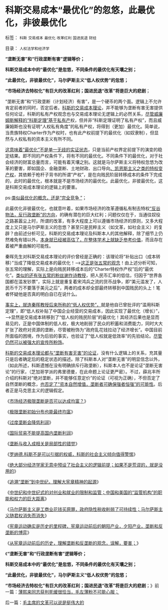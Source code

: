 # 科斯交易成本“最优化”的忽悠，此最优化，非彼最优化

标签： `科斯` `交易成本` `最优化` `改革红利` `国进民退` `财经` 

目录： `人权法学和经济学`

**“垄断无害”和“行政垄断有害”逻辑等价；**

**科斯交易成本中的“最优化”是忽悠，不同条件的最优化有天壤之别；**

**“此最优化，非彼最优化”，马尔萨斯主义“低人权优势”的忽悠；**

**“市场经济去特权化”有巨大的改革红利；国进民退“改革”将是巨大的悲剧**；



“垄断无害”和“行政垄断（计划经济）有害”，是一个硬币的两个面。逻辑上不允许肯定前者的同时，否定后者。[科斯的交易成本理论](../../../2011/11/5/科斯诺奖（交易成本－企业边界）理论是错误的.md)，并不能够为垄断有害无害提供任何论证，科斯的私有产权观念也与交易成本理论无逻辑上的必然关系，[尽管威廉姆斯解释的“科斯定理”基于私有产](../../../2011/10/24/博弈论应用的基本条件是afford错误的损失.md)权，但并非“科斯定理证明了私有产权”，而且威廉姆斯也没有证明“人权私有角度”的私有产权，将得到（更加）最优化。简单说，当贵族特权Charter作为产权时，也有此产权前提下的最优化（如奴隶制），但显然与人权私有的资本主义有所不同。



[这意味着“最优化”不是单一无歧的实证状态](../../../2013/9/21/绝大部分经济学家，不是荒谬的，就是邪恶的，或者没用的.md)，只是当前产权界定前提下的演变的稳定结果。即不同的产权条件下，将有不同的最优化。不同条件下的最优化，对于社会经济的财富总量而言，可能有着天壤之别。这就是马尔萨斯主义将特权忽悠为改革的要害，即如国企、金融垄断、土地财政、出口导向[、凯恩斯主义之类的特权变产权](../../../2009/7/21/混水便于摸鱼，特权等于产权.md)，其依赖于枪杆子背书的所谓“产权”，是在向贱民阶层转移成本的条件下完成的，此时的最优化，根本就是不是市场经济的最优化。此最优化，非彼最优化，这是科斯交易成本理论的逻辑上的要害。

ps:[类似最优化的概念，还是“完全竞争
”](../../../2010/12/29/什么是完全竞争？租值和租值耗散.md)；

此最优化非彼最优化，也就意叶着，如果市场经济的改革遵循私有制去特权[“反谷物法，反行政垄断”的方向](../../../2013/6/21/自然转型的反谷物法才能锁定革命的目标，可行路径，盟友和敌人.md)，的确有潜在的巨大红利；问题仅仅在于，当通往奴役之路甚嚣尘上时，所谓的改革，有多大程度上可以遵循市场经济的原则，又多大程度上又只是马尔萨斯主义的忽悠？甚至只是民粹主义（如文革，如社会主义）的复辟？由前述分析可见，科斯的交易成本理论及科斯本人的其他解释，除了细节上仍然难免有错以外，[本身就已经被高估了，在整体学术上就缺乏参考价值](../../../2012/7/6/多空关键仍在中小板和中证500.md)，而且存在着被严重曲解的可能性。

秦晖先生对科斯交易成本理论的评价曾经是正确的：该理论将“补贴出口（成本转移）”当成了降低交易成本的最优化！——>[这正是张五常的观念](../../../2009/7/23/张五常大师对现代经济学的贡献史无前例.md)！由上述分析可知，张五常的理解，实际上是向贱民转移成本后的“Charter特权作产权”后的“最优化”。[类似的还有张五常的粉丝谢作诗教授](../../../2011/11/30/平价购买力的货币“稳定”：汇率稳定则通货膨胀.md)，把人民币汇率的低估，归因于“世界各国都在滥发钞票”，实际上就是重复着宋鸿兵之流的货币战争，即“美元滥发了，人民币千万不要落于美元之后”，两者的成本却全部最终转移到中国贱民的头上！笔者怀疑他是否真的明白自已在说什么。

[事实上，就连秦晖教授后来所称的“低人权优势”，](../../../2011/10/23/占用了国家的土地，贪污了自已的生命.md)就是他自已曾批评的“滥用科斯定理”，即“低人权补贴了中国企业经营的交易成本，因此实现了最优化（增长）”，——>显然是交易成本转移到了“低人权的贱民阶层”的最优化！其经济后果也是显而易见的，正是中国体制的低人权，极大地削弱了民众的积蓄和消费能力，同时大大扩张了政府对资源的垄断，尽管被粉饰为“政府乱花钱拉动了经济增长”。中国目前所面临的困境，作为后验的事实，也验证了“低人权就是低效率”的先验结论。[尽管仍然可以被强大的宣传所粉饰](../../../2013/8/31/物竞天择确保了“民主政治”在时间史上的唯一合法性.md)。

[科斯的交易成本理论都与“垄断有害无害”的论证](../../../2013/9/19/罗纳德.科斯不是可以引据的权威，及薛兆丰；.md)，没有什么逻辑上的关系，充其量只是后者确定后的稳定状态的描述。除了科斯本人对“垄断无害”的明显信念以外，（如此所述，科斯遗憾在没有明确排斥行政垄断），科斯本人也不是论证“垄断无害论”的行家，（芝加哥学派的弗里德曼，在此命题上论证更严密）。不过，薛兆丰所介绍的科斯对“绝对垄断，并不能够任意定价”的论证（可视为正确），不但否定了自然垄断的概念，[也否定了“资本自然增值，垄断者可确保强者恒强”的可能性](../../../2010/12/21/米塞斯资本原理；什么是亏损？.md)。后者正是马克思主义的逻辑假定。

《[市场经济极限垄断是否可以达成均富？](../../../2009/9/15/市场经济极限垄断是否可以达成均富？.md)》

《[极限垄断初始分布也能最终均富](../../../2009/9/15/极限垄断初始分布也能最终均富.md)》

《[过度垄断会降低利润](../../../2009/9/15/过度垄断反而会降低利润.md)》

《[国际贸易不能提高国内垄断利润](http://blog.sina.com.cn/s/blog_5563a64d0100eve4.html)》

《[垄断与收入成相关是局部性的错觉](../../../2009/9/16/垄断与收入成正相关是局部性的错觉.md)》

《[罗纳德.科斯不是可以引据的权威，科斯的社会主义倾向值得警惕](../../../2013/9/19/罗纳德.科斯不是可以引据的权威，及薛兆丰；.md)》

《[绝大部分经济学家无意中预设了社会主义的逻辑前提；如果不是荒谬的，就是没用的](../../../2013/9/21/绝大部分经济学家，不是荒谬的，就是邪恶的，或者没用的.md)》

《[追溯“垄断”到中世纪，理解大宪章精神的起源](../../../2013/9/21/追溯“垄断”到中世纪，理解大宪章精神的起源.md)》

《[中世纪和中世纪式的对创业和就业的限制和监管；中国和美国的“监管机构”的职能和权力的巨大距离](../../../2013/9/21/中世纪对商业，创业，就业的限制，监管，和工商管理.md)》

《[马尔萨斯主义是工商业花钱买原罪，政府隐性税收削弱了可持续性；马尔萨斯主义随君权消失而消失](../../../2013/9/22/马尔萨斯主义花钱买原罪，政府隐性税收削弱了可持续性；.md)》

《[宪章运动确实是历史的里程碑，宪章运动前后的朝阳产业，夕阳产业，垄断和反垄断的博弈](../../../2013/9/22/宪章运动确实是历史的里程碑.md)》

《[从宪章运动前后的历史，理解垄断和反垄断的观念，误解，要害；](../../../2013/9/22/从宪章运动前后的历史，理解垄断和反垄断的观念，误解，要害；.md)》

《**“垄断无害”和“行政垄断有害”逻辑等价；**

**科斯交易成本中的“最优化”是忽悠，不同条件的最优化有天壤之别；**

**“此最优化，非彼最优化”，马尔萨斯主义“低人权优势”的忽悠；**

**“市场经济去特权化”有巨大的改革红利；国进民退“改革”将是巨大的悲剧**；》前一篇：[薄熙来同志获判死缓很恰当，毛左薄粉不可能心服；](../../../2013/9/22/薄熙来同志获判死缓很恰当，毛左薄粉不可能心服；.md)

后一篇：[毛主席的文革可以说是挺伟大的](../../../2013/9/23/毛主席的文革可以说是挺伟大的.md)